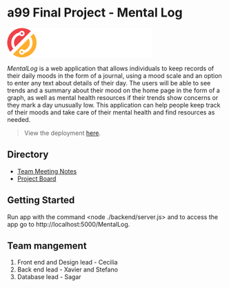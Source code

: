 # a99 Final Project - Mental Log

![MentalLog logo](front/assets/lightlogo.svg)

*MentalLog* is a web application that allows individuals to keep records of their daily moods in the form of a journal, using a mood scale and an option to enter any text about details of their day. The users will be able to see trends and a summary about their mood on the home page in the form of a graph, as well as mental health resources if their trends show concerns or they mark a day unusually low. This application can help people keep track of their moods and take care of their mental health and find resources as needed. 

>View the deployment [here](https://comp426-2022-spring.github.io/a99-maia/front/index.html).

## Directory

- [Team Meeting Notes](https://github.com/comp426-2022-spring/a99-maia/blob/main/docs/Meeting-Notes.md)
- [Project Board](https://github.com/comp426-2022-spring/a99-maia/projects/1)

## Getting Started

Run app with the command <node ./backend/server.js> and to access the app go to http://localhost:5000/MentalLog.

## Team mangement

1. Front end and Design lead - Cecilia
2. Back end lead - Xavier and Stefano
3. Database lead - Sagar